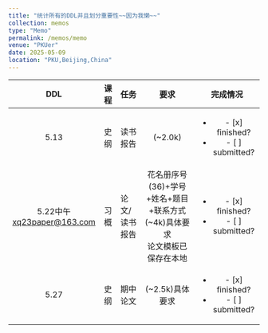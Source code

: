 ```yaml
---
title: "统计所有的DDL并且划分重要性~~因为我懒~~"
collection: memos
type: "Memo"
permalink: /memos/memo
venue: "PKUer"
date: 2025-05-09
location: "PKU,Beijing,China"
---
```


|DDL|课程|任务|要求|完成情况|
|:----:|:----:|:----|:----:|:----:|
|5.13|史纲|读书报告|(~2.0k)|<ul><li>- [x] finished?</li><li>- [ ] submitted?</li></ul>|
|5.22中午<br>xq23paper@163.com|习概|论文/读书报告|花名册序号(36)+学号+姓名+题目+联系方式<br>(~4k)具体要求<br>论文模板已保存在本地|<ul><li>- [x] finished?</li><li>- [ ] submitted?</li></ul>|
|5.27|史纲|期中论文|(~2.5k)具体要求|<ul><li>- [x] finished?</li><li>- [ ] submitted?</li></ul>|

